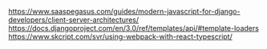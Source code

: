 https://www.saaspegasus.com/guides/modern-javascript-for-django-developers/client-server-architectures/
https://docs.djangoproject.com/en/3.0/ref/templates/api/#template-loaders
https://www.skcript.com/svr/using-webpack-with-react-typescript/
